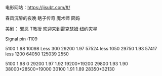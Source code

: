 电影网站：https://jisubt.com/#/

春风沉醉的夜晚
瞎子传奇
魔术师
囧妈

美剧：
邪恶
T教授
欢迎来到雷克瑟姆
纽约灾星


Signal pin :1109


5100  1.98  10098 Less 300
29200 1.97  57524 less 1050
29750 1.93  57417 less 1200
64050       125039     2550

5100  1.98 0
29200 1.97 1.92 19200+19200
29800 1.93 1.90 38000+28500+19000
30100 1.91 1.89 28350+32130